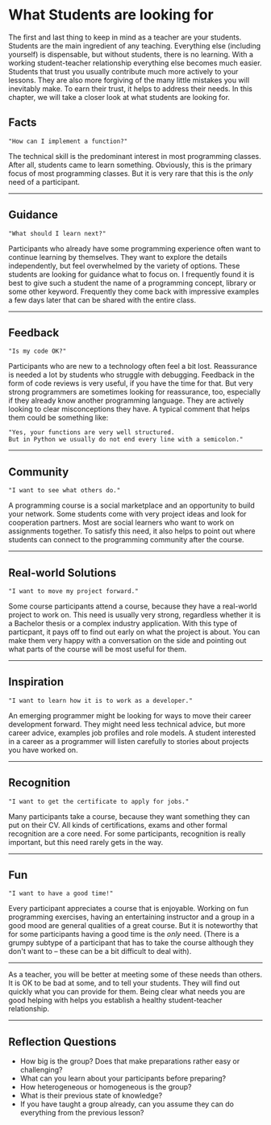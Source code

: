 
# What Students are looking for

The first and last thing to keep in mind as a teacher are your students.
Students are the main ingredient of any teaching.
Everything else (including yourself) is dispensable, but without students, there is no learning.
With a working student-teacher relationship everything else becomes much easier.
Students that trust you usually contribute much more actively to your lessons.
They are also more forgiving of the many little mistakes you will inevitably make.
To earn their trust, it helps to address their needs.
In this chapter, we will take a closer look at what students are looking for.

## Facts

    "How can I implement a function?"

The technical skill is the predominant interest in most programming classes.
After all, students came to learn something.
Obviously, this is the primary focus of most programming classes.
But it is very rare that this is the *only* need of a participant.

----

## Guidance

    "What should I learn next?"

Participants who already have some programming experience often want to continue learning by themselves.
They want to explore the details independently, but feel overwhelmed by the variety of options.
These students are looking for guidance what to focus on.
I frequently found it is best to give such a student the name of a programming concept, library or some other keyword.
Frequently they come back with impressive examples a few days later that can be shared with the entire class.

----

## Feedback

    "Is my code OK?"

Participants who are new to a technology often feel a bit lost.
Reassurance is needed a lot by students who struggle with debugging.
Feedback in the form of code reviews is very useful, if you have the time for that.
But very strong programmers are sometimes looking for reassurance, too, especially if they already know another programming language.
They are actively looking to clear misconceptions they have.
A typical comment that helps them could be something like:

    "Yes, your functions are very well structured.
    But in Python we usually do not end every line with a semicolon."

----

## Community

    "I want to see what others do."

A programming course is a social marketplace and an opportunity to build your network.
Some students come with very project ideas and look for cooperation partners.
Most are social learners who want to work on assignments together.
To satisfy this need, it also helps to point out where students can connect to the programming community after the course.

----

## Real-world Solutions

    "I want to move my project forward."

Some course participants attend a course, because they have a real-world project to work on.
This need is usually very strong, regardless whether it is a Bachelor thesis or a complex industry application.
With this type of particpant, it pays off to find out early on what the project is about.
You can make them very happy with a conversation on the side and pointing out what parts of the course will be most useful for them.

----

## Inspiration

    "I want to learn how it is to work as a developer."

An emerging programmer might be looking for ways to move their career development forward.
They might need less technical advice, but more career advice, examples job profiles and role models.
A student interested in a career as a programmer will listen carefully to stories about projects  you have worked on.

----

## Recognition

    "I want to get the certificate to apply for jobs."

Many participants take a course, because they want something they can put on their CV.
All kinds of certifications, exams and other formal recognition are a core need.
For some participants, recognition is really important, but this need rarely gets in the way.

----

## Fun

    "I want to have a good time!"

Every participant appreciates a course that is enjoyable.
Working on fun programming exercises, having an entertaining instructor and a group in a good mood are general qualities of a great course.
But it is noteworthy that for some participants having a good time is the *only* need. (There is a grumpy subtype of a participant that has to take the course although they don't want to – these can be a bit difficult to deal with).

----

As a teacher, you will be better at meeting some of these needs than others.
It is OK to be bad at some, and to tell your students.
They will find out quickly what you can provide for them.
Being clear what needs you are good helping with helps you establish a healthy student-teacher relationship.

----

## Reflection Questions

* How big is the group? Does that make preparations rather easy or challenging?
* What can you learn about your participants before preparing?
* How heterogeneous or homogeneous is the group?
* What is their previous state of knowledge?
* If you have taught a group already, can you assume they can do everything from the previous lesson?
